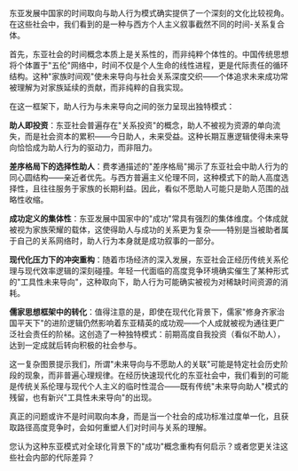 东亚发展中国家的时间取向与助人行为模式确实提供了一个深刻的文化比较视角。在这些社会中，我们看到的是一种与西方个人主义叙事截然不同的时间-关系复合体。

首先，东亚社会的时间概念本质上是关系性的，而非纯粹个体性的。中国传统思想将个体置于"五伦"网络中，时间不仅是个人生命的线性进程，更是代际责任的循环结构。这种"家族时间观"使未来导向与社会关系深度交织——个体追求未来成功常被理解为对家族延续的贡献，而非纯粹的自我实现。

在这一框架下，助人行为与未来导向之间的张力呈现出独特模式：

**助人即投资**：东亚社会普遍存在"关系投资"的概念，助人不被视为资源的单向流失，而是社会资本的累积——今日助人，未来受益。这种长期互惠逻辑使得未来导向恰恰成为助人行为的驱动力，而非阻力。

**差序格局下的选择性助人**：费孝通描述的"差序格局"揭示了东亚社会中助人行为的同心圆结构——亲近者优先。与西方普遍主义伦理不同，这种模式下的助人高度选择性，且往往服务于家族的长期利益。因此，看似不愿助人可能只是助人范围的战略性收缩。

**成功定义的集体性**：东亚发展中国家中的"成功"常具有强烈的集体维度。个体成就被视为家族荣耀的载体，这使得助人与成功的关系更为复杂——特别是当被助者属于自己的关系网络时，助人行为本身就是成功叙事的一部分。

**现代化压力下的冲突重构**：随着市场经济的深入发展，东亚社会正经历传统关系伦理与现代效率逻辑的深刻碰撞。年轻一代面临的高度竞争环境确实催生了某种形式的"工具性未来导向"，这种取向下，助人行为可能确实被视为对稀缺时间资源的消耗。

**儒家思想框架中的转化**：值得注意的是，即使在现代化背景下，儒家"修身齐家治国平天下"的进阶逻辑仍然影响着东亚精英的成功观——个人成就被视为通往更广泛社会责任的阶梯。这创造了一种独特模式：前期高度自我投资（看似不助人），达到一定成就后转向积极的社会参与。

这一复杂图景提示我们，所谓"未来导向与不愿助人的关联"可能是特定社会历史阶段的现象，而非普遍心理规律。在经历快速现代化的东亚社会中，我们看到的可能是传统关系伦理与现代个人主义的临时性混合——既有传统"未来导向助人"模式的残留，也有新兴"工具性未来导向"的出现。

真正的问题或许不是时间取向本身，而是当一个社会的成功标准过度单一化，且获取路径高度竞争时，会如何重塑人们对时间与关系的理解。

您认为这种东亚模式对全球化背景下的"成功"概念重构有何启示？或者您更关注这些社会内部的代际差异？